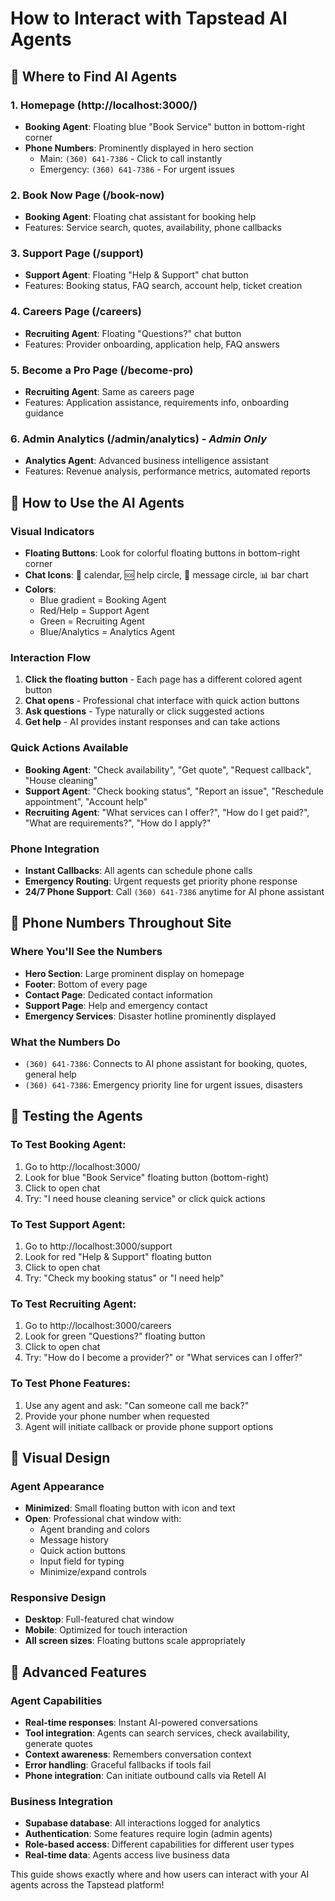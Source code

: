 # How to Interact with Tapstead AI Agents

## 🎯 Where to Find AI Agents

### 1. **Homepage** (http://localhost:3000/)
- **Booking Agent**: Floating blue "Book Service" button in bottom-right corner
- **Phone Numbers**: Prominently displayed in hero section
  - Main: `(360) 641-7386` - Click to call instantly
  - Emergency: `(360) 641-7386` - For urgent issues

### 2. **Book Now Page** (/book-now)
- **Booking Agent**: Floating chat assistant for booking help
- Features: Service search, quotes, availability, phone callbacks

### 3. **Support Page** (/support)
- **Support Agent**: Floating "Help & Support" chat button
- Features: Booking status, FAQ search, account help, ticket creation

### 4. **Careers Page** (/careers)
- **Recruiting Agent**: Floating "Questions?" chat button
- Features: Provider onboarding, application help, FAQ answers

### 5. **Become a Pro Page** (/become-pro)
- **Recruiting Agent**: Same as careers page
- Features: Application assistance, requirements info, onboarding guidance

### 6. **Admin Analytics** (/admin/analytics) - *Admin Only*
- **Analytics Agent**: Advanced business intelligence assistant
- Features: Revenue analysis, performance metrics, automated reports

## 🤖 How to Use the AI Agents

### Visual Indicators
- **Floating Buttons**: Look for colorful floating buttons in bottom-right corner
- **Chat Icons**: 💬 calendar, 🆘 help circle, 🤝 message circle, 📊 bar chart
- **Colors**: 
  - Blue gradient = Booking Agent
  - Red/Help = Support Agent  
  - Green = Recruiting Agent
  - Blue/Analytics = Analytics Agent

### Interaction Flow
1. **Click the floating button** - Each page has a different colored agent button
2. **Chat opens** - Professional chat interface with quick action buttons
3. **Ask questions** - Type naturally or click suggested actions
4. **Get help** - AI provides instant responses and can take actions

### Quick Actions Available
- **Booking Agent**: "Check availability", "Get quote", "Request callback", "House cleaning"
- **Support Agent**: "Check booking status", "Report an issue", "Reschedule appointment", "Account help"
- **Recruiting Agent**: "What services can I offer?", "How do I get paid?", "What are requirements?", "How do I apply?"

### Phone Integration
- **Instant Callbacks**: All agents can schedule phone calls
- **Emergency Routing**: Urgent requests get priority phone response
- **24/7 Phone Support**: Call `(360) 641-7386` anytime for AI phone assistant

## 📱 Phone Numbers Throughout Site

### Where You'll See the Numbers
- **Hero Section**: Large prominent display on homepage
- **Footer**: Bottom of every page
- **Contact Page**: Dedicated contact information
- **Support Page**: Help and emergency contact
- **Emergency Services**: Disaster hotline prominently displayed

### What the Numbers Do
- `(360) 641-7386`: Connects to AI phone assistant for booking, quotes, general help
- `(360) 641-7386`: Emergency priority line for urgent issues, disasters

## 🔧 Testing the Agents

### To Test Booking Agent:
1. Go to http://localhost:3000/
2. Look for blue "Book Service" floating button (bottom-right)
3. Click to open chat
4. Try: "I need house cleaning service" or click quick actions

### To Test Support Agent:
1. Go to http://localhost:3000/support
2. Look for red "Help & Support" floating button
3. Click to open chat
4. Try: "Check my booking status" or "I need help"

### To Test Recruiting Agent:
1. Go to http://localhost:3000/careers
2. Look for green "Questions?" floating button  
3. Click to open chat
4. Try: "How do I become a provider?" or "What services can I offer?"

### To Test Phone Features:
1. Use any agent and ask: "Can someone call me back?"
2. Provide your phone number when requested
3. Agent will initiate callback or provide phone support options

## 🎨 Visual Design

### Agent Appearance
- **Minimized**: Small floating button with icon and text
- **Open**: Professional chat window with:
  - Agent branding and colors
  - Message history
  - Quick action buttons
  - Input field for typing
  - Minimize/expand controls

### Responsive Design
- **Desktop**: Full-featured chat window
- **Mobile**: Optimized for touch interaction
- **All screen sizes**: Floating buttons scale appropriately

## 🚀 Advanced Features

### Agent Capabilities
- **Real-time responses**: Instant AI-powered conversations
- **Tool integration**: Agents can search services, check availability, generate quotes
- **Context awareness**: Remembers conversation context
- **Error handling**: Graceful fallbacks if tools fail
- **Phone integration**: Can initiate outbound calls via Retell AI

### Business Integration
- **Supabase database**: All interactions logged for analytics
- **Authentication**: Some features require login (admin agents)
- **Role-based access**: Different capabilities for different user types
- **Real-time data**: Agents access live business data

This guide shows exactly where and how users can interact with your AI agents across the Tapstead platform!